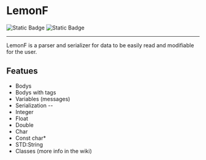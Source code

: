# LemonF

![Static Badge](https://img.shields.io/badge/parser-finished-green) ![Static Badge](https://img.shields.io/badge/serializer-in_dev-blue)

---

LemonF is a parser and serializer for data to be easily read and modifiable for the user.

Featues
-

- Bodys
- Bodys with tags
- Variables (messages)
- Serialization
--
- Integer
- Float
- Double
- Char
- Const char*
- STD:String
- Classes (more info in the wiki)